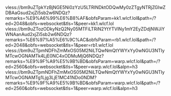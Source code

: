 vless://bm9uZTpkYzBjNGE5Ni0zYzU5LTRlNDktODQwMy0zZTgyNTRjZGIwZDBAaGsud2xjZi5sb2w6NDQz?remarks=%E9%A6%99%E6%B8%AF&obfsParam=kk1.wlcf.lol&path=/?ed=2048&obfs=websocket&tls=1&peer=kk1.wlcf.lol
vless://bm9uZTozODkyNzQ2Ny05MTFiLTRiN2YtYTVlNy1mY2EyZDdjNWJiYWNAanAud2xjZi5sb2w6NDQz?remarks=%E6%97%A5%E6%9C%AC&obfsParam=rb1.wlcf.lol&path=/?ed=2048&obfs=websocket&tls=1&peer=rb1.wlcf.lol
vless://bm9uZTpmNDFhZmMxOS05M2NiLTQwNmQtYWYxYy0wNGU3NTIyMTcwOGNAMTk4LjE0NC4xODMuMjQ6NDQz?remarks=%E9%9F%A9%E5%9B%BD&obfsParam=warp.wlcf.lol&path=/?ed=2560&obfs=websocket&tls=1&peer=warp.wlcf.lol&alpn=h3
vless://bm9uZTpmNDFhZmMxOS05M2NiLTQwNmQtYWYxYy0wNGU3NTIyMTcwOGNAMTg1Ljg3LjE1MC41NDo0NDM?remarks=%E9%9F%A9%E5%9B%BD&obfsParam=warp.wlcf.lol&path=/?ed=2560&obfs=websocket&tls=1&peer=warp.wlcf.lol&alpn=h3